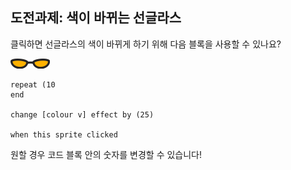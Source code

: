 ## 도전과제: 색이 바뀌는 선글라스
클릭하면 선글라스의 색이 바뀌게 하기 위해 다음 블록을 사용할 수 있나요?

![선글라스 스프라이트](images/sunglasses-sprite.png)

```blocks3
repeat (10
end

change [colour v] effect by (25)

when this sprite clicked
```

원할 경우 코드 블록 안의 숫자를 변경할 수 있습니다!
